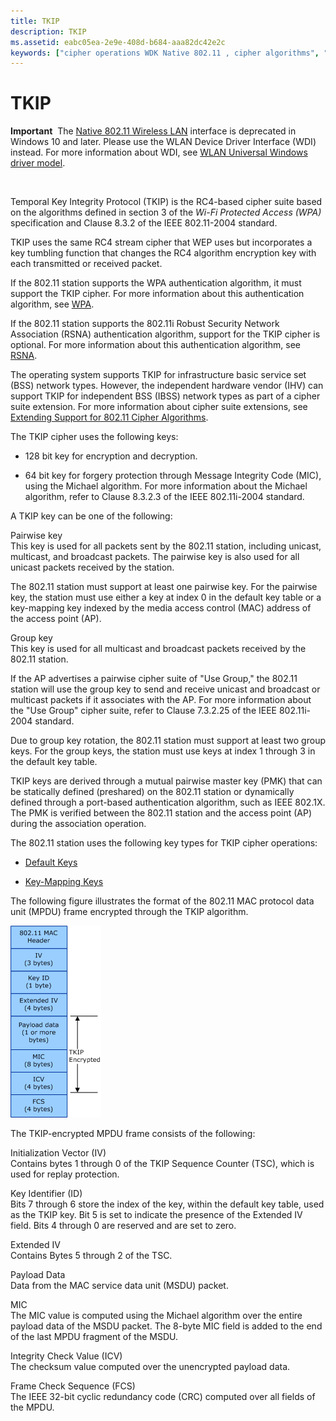 ```yaml
---
title: TKIP
description: TKIP
ms.assetid: eabc05ea-2e9e-408d-b684-aaa82dc42e2c
keywords: ["cipher operations WDK Native 802.11 , cipher algorithms", "algorithms WDK Native 802.11 cipher", "TKIP WDK Native 802.11", "Temporal Key Integrity Protocol WDK Native 802.11"]
---
```


# TKIP


**Important**  The [Native 802.11 Wireless LAN](native-802-11-wireless-lan4.md) interface is deprecated in Windows 10 and later. Please use the WLAN Device Driver Interface (WDI) instead. For more information about WDI, see [WLAN Universal Windows driver model](wifi-universal-driver-model.md).

 

Temporal Key Integrity Protocol (TKIP) is the RC4-based cipher suite based on the algorithms defined in section 3 of the *Wi-Fi Protected Access (WPA)* specification and Clause 8.3.2 of the IEEE 802.11-2004 standard.

TKIP uses the same RC4 stream cipher that WEP uses but incorporates a key tumbling function that changes the RC4 algorithm encryption key with each transmitted or received packet.

If the 802.11 station supports the WPA authentication algorithm, it must support the TKIP cipher. For more information about this authentication algorithm, see [WPA](wpa.md).

If the 802.11 station supports the 802.11i Robust Security Network Association (RSNA) authentication algorithm, support for the TKIP cipher is optional. For more information about this authentication algorithm, see [RSNA](rsna.md).

The operating system supports TKIP for infrastructure basic service set (BSS) network types. However, the independent hardware vendor (IHV) can support TKIP for independent BSS (IBSS) network types as part of a cipher suite extension. For more information about cipher suite extensions, see [Extending Support for 802.11 Cipher Algorithms](extending-support-for-802-11-cipher-algorithms.md).

The TKIP cipher uses the following keys:

-   128 bit key for encryption and decryption.

-   64 bit key for forgery protection through Message Integrity Code (MIC), using the Michael algorithm. For more information about the Michael algorithm, refer to Clause 8.3.2.3 of the IEEE 802.11i-2004 standard.

A TKIP key can be one of the following:

<a href="" id="pairwise-key"></a>Pairwise key  
This key is used for all packets sent by the 802.11 station, including unicast, multicast, and broadcast packets. The pairwise key is also used for all unicast packets received by the station.

The 802.11 station must support at least one pairwise key. For the pairwise key, the station must use either a key at index 0 in the default key table or a key-mapping key indexed by the media access control (MAC) address of the access point (AP).

<a href="" id="group-key"></a>Group key  
This key is used for all multicast and broadcast packets received by the 802.11 station.

If the AP advertises a pairwise cipher suite of "Use Group," the 802.11 station will use the group key to send and receive unicast and broadcast or multicast packets if it associates with the AP. For more information about the "Use Group" cipher suite, refer to Clause 7.3.2.25 of the IEEE 802.11i-2004 standard.

Due to group key rotation, the 802.11 station must support at least two group keys. For the group keys, the station must use keys at index 1 through 3 in the default key table.

TKIP keys are derived through a mutual pairwise master key (PMK) that can be statically defined (preshared) on the 802.11 station or dynamically defined through a port-based authentication algorithm, such as IEEE 802.1X. The PMK is verified between the 802.11 station and the access point (AP) during the association operation.

The 802.11 station uses the following key types for TKIP cipher operations:

-   [Default Keys](default-keys.md)

-   [Key-Mapping Keys](key-mapping-keys.md)

The following figure illustrates the format of the 802.11 MAC protocol data unit (MPDU) frame encrypted through the TKIP algorithm.

![diagram illustrating the format of the 802.11 mpdu frame encrypted through the tkip algorithm](images/native-802-11-tkip.png)

The TKIP-encrypted MPDU frame consists of the following:

<a href="" id="initialization-vector--iv-"></a>Initialization Vector (IV)  
Contains bytes 1 through 0 of the TKIP Sequence Counter (TSC), which is used for replay protection.

<a href="" id="key-identifier--id-"></a>Key Identifier (ID)  
Bits 7 through 6 store the index of the key, within the default key table, used as the TKIP key. Bit 5 is set to indicate the presence of the Extended IV field. Bits 4 through 0 are reserved and are set to zero.

<a href="" id="extended-iv"></a>Extended IV  
Contains Bytes 5 through 2 of the TSC.

<a href="" id="payload-data"></a>Payload Data  
Data from the MAC service data unit (MSDU) packet.

<a href="" id="mic"></a>MIC  
The MIC value is computed using the Michael algorithm over the entire payload data of the MSDU packet. The 8-byte MIC field is added to the end of the last MPDU fragment of the MSDU.

<a href="" id="integrity-check-value--icv-"></a>Integrity Check Value (ICV)  
The checksum value computed over the unencrypted payload data.

<a href="" id="frame-check-sequence--fcs-"></a>Frame Check Sequence (FCS)  
The IEEE 32-bit cyclic redundancy code (CRC) computed over all fields of the MPDU.

 

 





